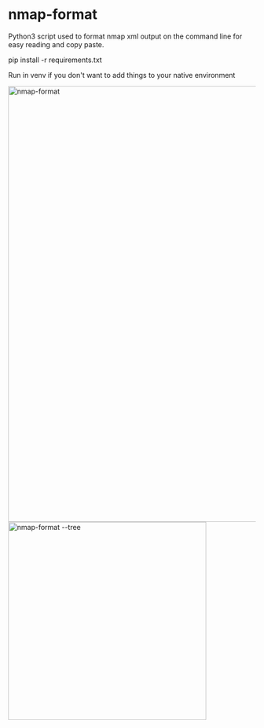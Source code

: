 # nmap-format
Python3 script used to format nmap xml output on the command line for easy reading and copy paste.

pip install -r requirements.txt

Run in venv if you don't want to add things to your native environment

<img width="887" alt="nmap-format" src="https://github.com/tnkr/nmap-format/assets/24298003/00861417-b7f8-412e-a44c-a16042885ba3">


<img width="403" alt="nmap-format --tree" src="https://github.com/tnkr/nmap-format/assets/24298003/82ec38c9-2982-4b2f-8de9-8542111f47d3">
